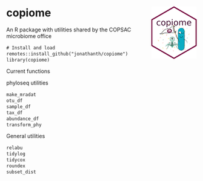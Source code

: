 # copiome <img src='man/figures/hex-copiome-logo.png' align="right" height="139" />

An R package with utilities shared by the COPSAC microbiome office
```
# Install and load
remotes::install_github("jonathanth/copiome")
library(copiome)
```

Current functions

phyloseq utilities
```
make_mradat
otu_df
sample_df
tax_df
abundance_df
transform_phy
```

General utilities
```
relabu
tidylog
tidycox
roundex
subset_dist
```
